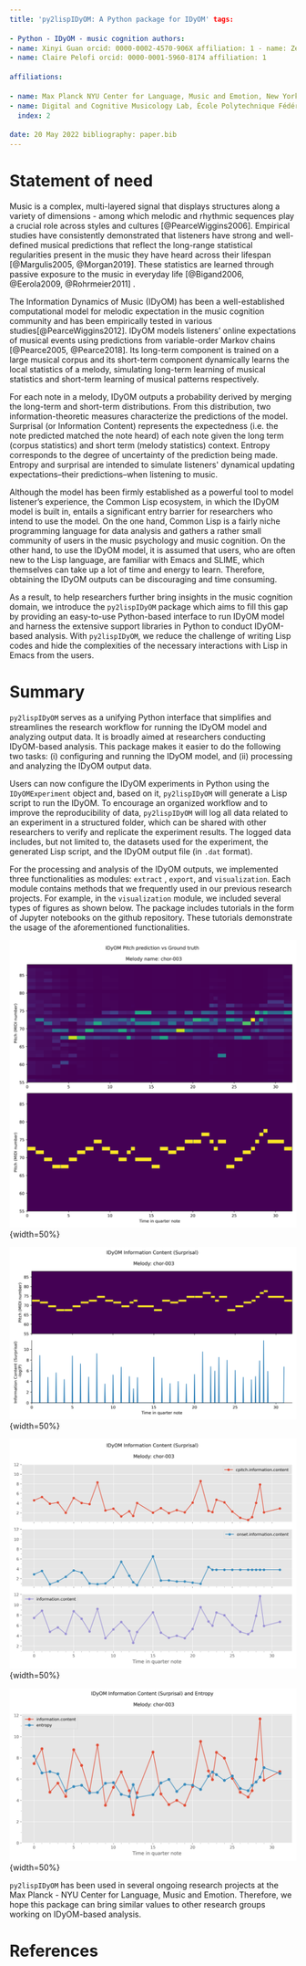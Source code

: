```yaml
---
title: 'py2lispIDyOM: A Python package for IDyOM' tags:

- Python - IDyOM - music cognition authors:
- name: Xinyi Guan orcid: 0000-0002-4570-906X affiliation: 1 - name: Zeng Ren orcid: 0000-0002-9097-2633 affiliation: 2
- name: Claire Pelofi orcid: 0000-0001-5960-8174 affiliation: 1

affiliations:

- name: Max Planck NYU Center for Language, Music and Emotion, New York, NY 10003 USA index: 1
- name: Digital and Cognitive Musicology Lab, École Polytechnique Fédérale de Lausanne, Lausanne, VD 1015 Switzerland
  index: 2

date: 20 May 2022 bibliography: paper.bib
---
```


# Statement of need

Music is a complex, multi-layered signal that displays structures along a variety of dimensions - among which melodic
and rhythmic sequences play a crucial role across styles and cultures [@PearceWiggins2006]. Empirical studies have
consistently demonstrated that listeners have strong and well-defined musical predictions that reflect the long-range
statistical regularities present in the music they have heard across their lifespan [@Margulis2005, @Morgan2019]. These
statistics are learned through passive exposure to the music in everyday life [@Bigand2006, @Eerola2009, @Rohrmeier2011]
.

The Information Dynamics of Music (IDyOM) has been a well-established computational model for melodic expectation in the
music cognition community and has been empirically tested in various studies[@PearceWiggins2012]. IDyOM models
listeners’ online expectations of musical events using predictions from variable-order Markov
chains [@Pearce2005, @Pearce2018]. Its long-term component is trained on a large musical corpus and its short-term
component dynamically learns the local statistics of a melody, simulating long-term learning of musical statistics and
short-term learning of musical patterns respectively.

For each note in a melody, IDyOM outputs a probability derived by merging the long-term and short-term distributions.
From this distribution, two information-theoretic measures characterize the predictions of the model. Surprisal (or
Information Content) represents the expectedness (i.e. the note predicted matched the note heard) of each note given the
long term (corpus statistics) and short term (melody statistics) context. Entropy corresponds to the degree of
uncertainty of the prediction being made. Entropy and surprisal are intended to simulate listeners' dynamical updating
expectations–their predictions–when listening to music.

Although the model has been firmly established as a powerful tool to model listener’s experience, the Common Lisp
ecosystem, in which the IDyOM model is built in, entails a significant entry barrier for researchers who intend to use
the model. On the one hand, Common Lisp is a fairly niche programming language for data analysis and gathers a rather
small community of users in the music psychology and music cognition. On the other hand, to use the IDyOM model, it is
assumed that users, who are often new to the Lisp language, are familiar with Emacs and SLIME, which themselves can take
up a lot of time and energy to learn. Therefore, obtaining the IDyOM outputs can be discouraging and time consuming.

As a result, to help researchers further bring insights in the music cognition domain, we introduce the `py2lispIDyOM`
package which aims to fill this gap by providing an easy-to-use Python-based interface to run IDyOM model and harness
the extensive support libraries in Python to conduct IDyOM-based analysis. With `py2lispIDyOM`, we reduce the challenge
of writing Lisp codes and hide the complexities of the necessary interactions with Lisp in Emacs from the users.

# Summary

`py2lispIDyOM` serves as a unifying Python interface that simplifies and streamlines the research workflow for running
the IDyOM model and analyzing output data. It is broadly aimed at researchers conducting IDyOM-based analysis. This
package makes it easier to do the following two tasks: (i) configuring and running the IDyOM model, and (ii)
processing and analyzing the IDyOM output data.

Users can now configure the IDyOM experiments in Python using the `IDyOMExperiment` object and, based on
it, `py2lispIDyOM` will generate a Lisp script to run the IDyOM. To encourage an organized workflow and to improve the
reproducibility of data, `py2lispIDyOM` will log all data related to an experiment in a structured folder, which can be
shared with other researchers to verify and replicate the experiment results. The logged data includes, but not limited
to, the datasets used for the experiment, the generated Lisp script, and the IDyOM output file (in `.dat` format).

For the processing and analysis of the IDyOM outputs, we implemented three functionalities as modules: `extract`
, `export`, and `visualization`. Each module contains methods that we frequently used in our previous research projects.
For example, in the `visualization` module, we included several types of figures as shown below. The package includes
tutorials in the form of Jupyter notebooks on the github repository. These tutorials demonstrate the usage of the
aforementioned functionalities.

![pitch-pred-chor-003{fig:pitch-pred-chor-003}](paper/pitch-pred-chor-003.png){width=50%}

![groundtruth-surprisal-chor-003{fig:groundtruth-surprisal-chor-003}](paper/groundtruth-surprisal-chor-003.png){width=50%}

![all-surprisals-chor-003.png{fig:all-surprisals-chor-003.png}](paper/all-surprisals-chor-003.png){width=50%}

![surprisal-entropy-chor-003{fig:surprisal-entropy-chor-003}](paper/surprisal-entropy-chor-003.png){width=50%}

`py2lispIDyOM` has been used in several ongoing research projects at the Max Planck - NYU Center for Language, Music and
Emotion. Therefore, we hope this package can bring similar values to other research groups working on IDyOM-based
analysis.

# References
